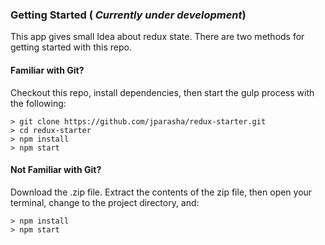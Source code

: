 ### Getting Started ( _Currently under development_)

This app gives small Idea about redux state.
There are two methods for getting started with this repo.

#### Familiar with Git?
Checkout this repo, install dependencies, then start the gulp process with the following:

```
> git clone https://github.com/jparasha/redux-starter.git
> cd redux-starter
> npm install
> npm start
```

#### Not Familiar with Git?
Download the .zip file.  Extract the contents of the zip file, then open your terminal, change to the project directory, and:

```
> npm install
> npm start
```
